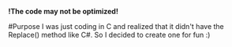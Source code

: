 **!The code may not be optimized!**

#Purpose
I was just coding in C and realized that it didn't have the Replace() method like C#. So I decided to create one for fun :)

